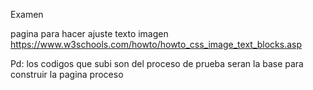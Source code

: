 Examen

 pagina para hacer ajuste texto imagen https://www.w3schools.com/howto/howto_css_image_text_blocks.asp
 
 Pd: los codigos que subi son del proceso de prueba seran la base para construir la pagina
 proceso
 
